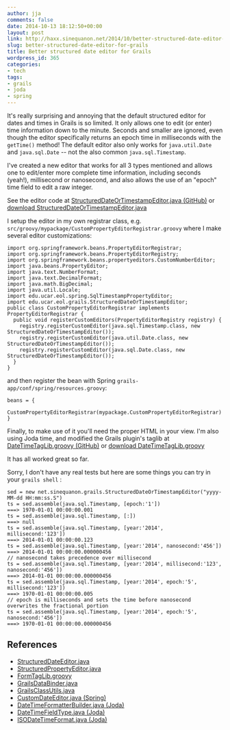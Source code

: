 ```yaml
---
author: jja
comments: false
date: 2014-10-13 18:12:50+00:00
layout: post
link: http://haxx.sinequanon.net/2014/10/better-structured-date-editor-for-grails/
slug: better-structured-date-editor-for-grails
title: Better structured date editor for Grails
wordpress_id: 365
categories:
- tech
tags:
- grails
- joda
- spring
---
```


It's really surprising and annoying that the default structured editor for
dates and times in Grails is so limited. It only allows one to edit (or enter)
time information down to the minute. Seconds and smaller are ignored, even
though the editor specifically returns an epoch time in milliseconds with the
`getTime()` method! The default editor also only works for `java.util.Date`
and `java.sql.Date` -- not the also common `java.sql.Timestamp`.

<!-- more -->

I've created a new editor that works for all 3 types mentioned and allows one
to edit/enter more complete time information, including seconds (yeah!),
millisecond or nanosecond, and also allows the use of an "epoch" time field to
edit a raw integer.

See the editor code at
[StructuredDateOrTimestampEditor.java (GitHub)](https://github.com/jja/grails-jja-extensions-plugin/blob/master/src/java/net/sinequanon/grails/StructuredDateOrTimestampEditor.java)
or [download StructuredDateOrTimestampEditor.java](/wp-content/uploads/2015/01/StructuredDateOrTimestampEditor.java_.txt)

I setup the editor in my own registrar class, e.g.
`src/groovy/mypackage/CustomPropertyEditorRegistrar.groovy`
where I make several editor customizations:

    import org.springframework.beans.PropertyEditorRegistrar;
    import org.springframework.beans.PropertyEditorRegistry;
    import org.springframework.beans.propertyeditors.CustomNumberEditor;
    import java.beans.PropertyEditor;
    import java.text.NumberFormat;
    import java.text.DecimalFormat;
    import java.math.BigDecimal;
    import java.util.Locale;
    import edu.ucar.eol.spring.SqlTimestampPropertyEditor;
    import edu.ucar.eol.grails.StructuredDateOrTimestampEditor;
    public class CustomPropertyEditorRegistrar implements PropertyEditorRegistrar {
      public void registerCustomEditors(PropertyEditorRegistry registry) {
        registry.registerCustomEditor(java.sql.Timestamp.class, new StructuredDateOrTimestampEditor());
        registry.registerCustomEditor(java.util.Date.class, new StructuredDateOrTimestampEditor());
        registry.registerCustomEditor(java.sql.Date.class, new StructuredDateOrTimestampEditor());
      }
    }

and then register the bean with Spring `grails-app/conf/spring/resources.groovy`:

    beans = {
      CustomPropertyEditorRegistrar(mypackage.CustomPropertyEditorRegistrar)
    }

Finally, to make use of it you'll need the proper HTML in your view. I'm also
using Joda time, and modified the Grails plugin's taglib at
[DateTimeTagLib.groovy (GitHub)](https://github.com/jja/grails-jja-extensions-plugin/blob/master/grails-app/taglib/net/sinequanon/grails/DateTimeTagLib.groovy)
or [download DateTimeTagLib.groovy](/wp-content/uploads/2015/01/DateTimeTagLib.groovy.txt)

It has all worked great so far.

Sorry, I don't have any real tests but here are some things you can try in
your `grails shell` :

    sed = new net.sinequanon.grails.StructuredDateOrTimestampEditor("yyyy-MM-dd HH:mm:ss.S")
    ts = sed.assemble(java.sql.Timestamp, [epoch:'1'])
    ===> 1970-01-01 00:00:00.001
    ts = sed.assemble(java.sql.Timestamp, [:])
    ===> null
    ts = sed.assemble(java.sql.Timestamp, [year:'2014', millisecond:'123'])
    ===> 2014-01-01 00:00:00.123
    ts = sed.assemble(java.sql.Timestamp, [year:'2014', nanosecond:'456'])
    ===> 2014-01-01 00:00:00.000000456
    // nanosecond takes precedence over millisecond
    ts = sed.assemble(java.sql.Timestamp, [year:'2014', millisecond:'123', nanosecond:'456'])
    ===> 2014-01-01 00:00:00.000000456
    ts = sed.assemble(java.sql.Timestamp, [year:'2014', epoch:'5', millisecond:'123'])
    ===> 1970-01-01 00:00:00.005
    // epoch is milliseconds and sets the time before nanosecond overwrites the fractional portion
    ts = sed.assemble(java.sql.Timestamp, [year:'2014', epoch:'5', nanosecond:'456'])
    ===> 1970-01-01 00:00:00.000000456

## References

  * [StructuredDateEditor.java](https://github.com/grails/grails-core/blob/2.3.x/grails-web/src/main/groovy/org/codehaus/groovy/grails/web/binding/StructuredDateEditor.java)
  * [StructuredPropertyEditor.java](https://github.com/grails/grails-core/blob/2.3.x/grails-web/src/main/groovy/org/codehaus/groovy/grails/web/binding/StructuredPropertyEditor.java)
  * [FormTagLib.groovy](https://github.com/grails/grails-core/blob/2.3.x/grails-plugin-gsp/src/main/groovy/org/codehaus/groovy/grails/plugins/web/taglib/FormTagLib.groovy)
  * [GrailsDataBinder.java](https://github.com/grails/grails-core/blob/2.3.x/grails-web/src/main/groovy/org/codehaus/groovy/grails/web/binding/GrailsDataBinder.java)
  * [GrailsClassUtils.java](https://github.com/grails/grails-core/blob/2.3.x/grails-core/src/main/groovy/org/codehaus/groovy/grails/commons/GrailsClassUtils.java)
  * [CustomDateEditor.java (Spring)](https://github.com/spring-projects/spring-framework/blob/3.2.x/spring-beans/src/main/java/org/springframework/beans/propertyeditors/CustomDateEditor.java)
  * [DateTimeFormatterBuilder.java (Joda)](https://github.com/JodaOrg/joda-time/blob/v1.6_BRANCH/JodaTime/src/main/java/org/joda/time/format/DateTimeFormatterBuilder.java)
  * [DateTimeFieldType.java (Joda)](https://github.com/JodaOrg/joda-time/blob/v1.6_BRANCH/JodaTime/src/main/java/org/joda/time/DateTimeFieldType.java)
  * [ISODateTimeFormat.java (Joda)](https://github.com/JodaOrg/joda-time/blob/v1.6_BRANCH/JodaTime/src/main/java/org/joda/time/format/ISODateTimeFormat.java)

